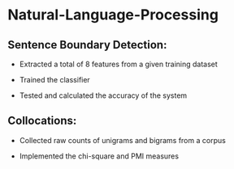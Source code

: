# Natural-Language-Processing


## Sentence Boundary Detection:

* Extracted a total of 8 features from a given training dataset

* Trained the classifier

* Tested and calculated the accuracy of the system 

## Collocations:

* Collected raw counts of unigrams and bigrams from a corpus

* Implemented the chi-square and PMI measures



